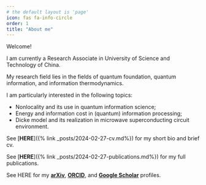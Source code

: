 ```yaml
---
# the default layout is 'page'
icon: fas fa-info-circle
order: 1
title: "About me"
---
```


Welcome!

I am currently a Research Associate in University of Science and Technology of China.

My research field lies in the fields of quantum foundation, quantum information, and information thermodynamics.

I am particularly interested in the following topics:

* Nonlocality and its use in quantum information science;
* Energy and information cost in (quantum) information processing;
* Dicke model and its realization in microwave superconducting circuit environment.

See [**HERE**]({% link _posts/2024-02-27-cv.md%})
for my short bio and brief cv.

See [**HERE**]({% link _posts/2024-02-27-publications.md%})
for my full publications.

See HERE for my 
[**arXiv**](https://arxiv.org/a/zhen_y_1.html), 
[**ORCID**](https://orcid.org/0000-0002-7125-6922), and 
[**Google Scholar**](https://scholar.google.com/citations?user=7kiloFYAAAAJ)
profiles.
